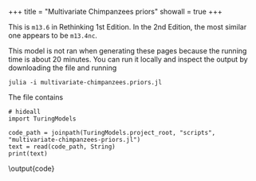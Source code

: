 +++
title = "Multivariate Chimpanzees priors"
showall = true
+++

This is `m13.6` in Rethinking 1st Edition.
In the 2nd Edition, the most similar one appears to be `m13.4nc`.

This model is not ran when generating these pages because the running time is about 20 minutes.
You can run it locally and inspect the output by downloading the file and running
```
julia -i multivariate-chimpanzees.priors.jl
```

The file contains

```julia:code
# hideall
import TuringModels

code_path = joinpath(TuringModels.project_root, "scripts", "multivariate-chimpanzees-priors.jl")
text = read(code_path, String)
print(text)
```
\output{code}
